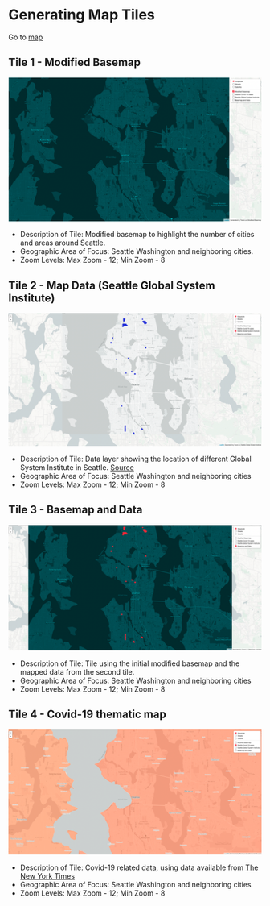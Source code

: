 # Generating Map Tiles

Go to [map](index.html)

## Tile 1 - Modified Basemap
![Map Image](tiles/new_basemap/modified_basemap.png)

- Description of Tile: Modified basemap to highlight the number of cities and areas around Seattle.
- Geographic Area of Focus: Seattle Washington and neighboring cities.
- Zoom Levels: Max Zoom - 12; Min Zoom - 8

## Tile 2 - Map Data (Seattle Global System Institute)
![Map Image](tiles/gis_point/point_data.png)

- Description of Tile: Data layer showing the location of different Global System Institute in Seattle. [Source](https://catalog.data.gov/dataset/gsi-points-b729f/resource/8ed42728-c734-4e2a-9781-0daa85f0d79b?inner_span=True)
- Geographic Area of Focus: Seattle Washington and neighboring cities 
- Zoom Levels: Max Zoom - 12; Min Zoom - 8

## Tile 3 - Basemap and Data 
![Map Image](tiles/basemap_and_data/basemap_and_data.png)

- Description of Tile: Tile using the initial modified basemap and the mapped data from the second tile.
- Geographic Area of Focus: Seattle Washington and neighboring cities  
- Zoom Levels: Max Zoom - 12; Min Zoom - 8

## Tile 4 - Covid-19 thematic map
![Map Image](tiles/covid_thematic/thematic_map.png)

- Description of Tile: Covid-19 related data, using data available from [The New York Times](https://github.com/nytimes/covid-19-data/blob/43d32dde2f87bd4dafbb7d23f5d9e878124018b8/live/us-counties.csv)
- Geographic Area of Focus: Seattle Washington and neighboring cities 
- Zoom Levels: Max Zoom - 12; Min Zoom - 8
